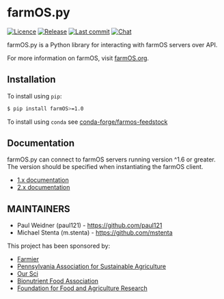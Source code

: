 # farmOS.py

[![Licence](https://img.shields.io/badge/Licence-GPL%203.0-blue.svg)](https://opensource.org/licenses/GPL-3.0/)
[![Release](https://img.shields.io/github/release/farmOS/farmOS.py.svg?style=flat)](https://github.com/farmOS/farmOS.py/releases)
[![Last commit](https://img.shields.io/github/last-commit/farmOS/farmOS.py.svg?style=flat)](https://github.com/farmOS/farmOS.py/commits)
[![Chat](https://img.shields.io/matrix/farmOS:matrix.org.svg)](https://riot.im/app/#/room/#farmOS:matrix.org)

farmOS.py is a Python library for interacting with farmOS servers over API.

For more information on farmOS, visit [farmOS.org](https://farmOS.org).

## Installation

To install using `pip`:

```bash
$ pip install farmOS>=1.0
```

To install using `conda` see [conda-forge/farmos-feedstock](https://github.com/conda-forge/farmos-feedstock#installing-farmos)

## Documentation

farmOS.py can connect to farmOS servers running version ^1.6 or greater. The version should be specified when instantiating
the farmOS client.

- [1.x documentation](docs/client_1x.md)
- [2.x documentation](docs/index.md)

## MAINTAINERS

 * Paul Weidner (paul121) - https://github.com/paul121
 * Michael Stenta (m.stenta) - https://github.com/mstenta

This project has been sponsored by:

 * [Farmier](https://farmier.com)
 * [Pennsylvania Association for Sustainable Agriculture](https://pasafarming.org)
 * [Our Sci](http://our-sci.net)
 * [Bionutrient Food Association](https://bionutrient.org)
 * [Foundation for Food and Agriculture Research](https://foundationfar.org/)
